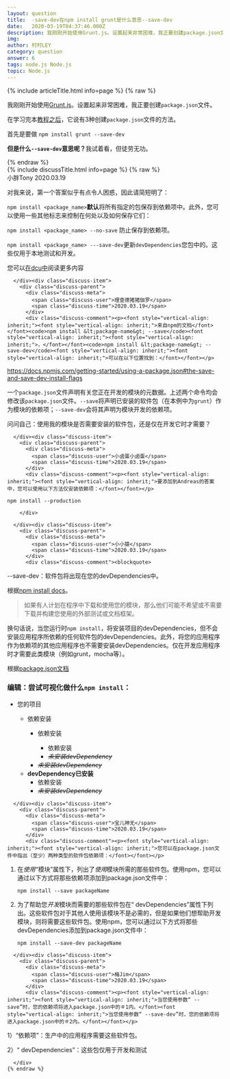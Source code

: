 ```yaml
---
layout: question
title:  -save-dev在npm install grunt是什么意思--save-dev
date:   2020-03-19T04:37:46.000Z
description: 我刚刚开始使用Grunt.js。设置起来非常困难，我正要创建package.json文件。在学习完本教程之后，它说有3种创建package.json文...
img: 
author: 村村LEY
category: question
answer: 6
tags: node.js Node.js
topic: Node.js
---
```

<div class="article-root">
  <div class="article">
    {% include articleTitle.html info=page %}
    {% raw %}
    <div class="article-content"><p><font style="vertical-align: inherit;"><font style="vertical-align: inherit;">我刚刚开始使用</font></font><a href="http://gruntjs.com/"><font style="vertical-align: inherit;"><font style="vertical-align: inherit;">Grunt.js</font></font></a><font style="vertical-align: inherit;"><font style="vertical-align: inherit;">。</font><font style="vertical-align: inherit;">设置起来非常困难，我正要创建</font></font><code>package.json</code><font style="vertical-align: inherit;"><font style="vertical-align: inherit;">文件。</font></font></p>

<p><font style="vertical-align: inherit;"><font style="vertical-align: inherit;">在学习完本</font></font><a href="http://www.codingcolor.com/javascript/setting-up-a-boilerplate-gruntfile-js/"><font style="vertical-align: inherit;"><font style="vertical-align: inherit;">教程之后</font></font></a><font style="vertical-align: inherit;"><font style="vertical-align: inherit;">，它说有3种创建</font></font><code>package.json</code><font style="vertical-align: inherit;"><font style="vertical-align: inherit;">文件的方法。</font></font></p>

<p><font style="vertical-align: inherit;"><font style="vertical-align: inherit;">首先是要做 </font></font><code>npm install grunt --save-dev</code></p>

<p><strong><font style="vertical-align: inherit;"><font style="vertical-align: inherit;">但是什么</font></font><code>--save-dev</code><font style="vertical-align: inherit;"><font style="vertical-align: inherit;">意思呢？</font></font></strong><font style="vertical-align: inherit;"><font style="vertical-align: inherit;">我试着看，但徒劳无功。</font></font></p></div>
    {% endraw %}
  </div>

  <div class="discuss-wrapper">
    {% include discussTitle.html info=page %}
    {% raw %}
    <div class="discuss-item">
        <div class="discuss-parent">
          <div class="discuss-meta">
            <span class="discuss-user">小胖Tony</span>
            <span class="discuss-time">2020.03.19</span>
          </div>
          <div class="discuss-comment"><p><font style="vertical-align: inherit;"><font style="vertical-align: inherit;">对我来说，第一个答案似乎有点令人困惑，因此请简短明了：</font></font></p>

<p><code>npm install &lt;package_name&gt;</code><font style="vertical-align: inherit;"></font><strong><font style="vertical-align: inherit;"><font style="vertical-align: inherit;">默认</font></font></strong><font style="vertical-align: inherit;"><font style="vertical-align: inherit;">将所有指定的包保存到依赖项中</font><font style="vertical-align: inherit;">。</font><font style="vertical-align: inherit;">此外，您可以使用一些其他标志来控制在何处以及如何保存它们：</font></font></p>

<p><code>npm install &lt;package_name&gt; --no-save</code><font style="vertical-align: inherit;"><font style="vertical-align: inherit;"> 防止保存到依赖项。</font></font></p>

<p><code>npm install &lt;package_name&gt; ---save-dev</code><font style="vertical-align: inherit;"><font style="vertical-align: inherit;">更新</font></font><code>devDependencies</code><font style="vertical-align: inherit;"><font style="vertical-align: inherit;">您包中的。</font><font style="vertical-align: inherit;">这些仅用于本地测试和开发。</font></font></p>

<p><font style="vertical-align: inherit;"><font style="vertical-align: inherit;">您可以</font><a href="https://docs.npmjs.com/cli/install" rel="nofollow noreferrer"><font style="vertical-align: inherit;">在dcu中</font></a><font style="vertical-align: inherit;">阅读更多内容</font></font><a href="https://docs.npmjs.com/cli/install" rel="nofollow noreferrer"><font style="vertical-align: inherit;"></font></a></p></div>
        </div>
        
      </div><div class="discuss-item">
        <div class="discuss-parent">
          <div class="discuss-meta">
            <span class="discuss-user">理查德猪猪伽罗</span>
            <span class="discuss-time">2020.03.19</span>
          </div>
          <div class="discuss-comment"><p><font style="vertical-align: inherit;"><font style="vertical-align: inherit;">来自npm的文档</font></font><code>npm install &lt;package-name&gt; --save</code><font style="vertical-align: inherit;"><font style="vertical-align: inherit;">，</font></font><code>npm install &lt;package-name&gt; --save-dev</code><font style="vertical-align: inherit;"><font style="vertical-align: inherit;">可以在以下位置找到：</font></font></p>

<p><a href="https://docs.npmjs.com/getting-started/using-a-package.json#the-save-and-save-dev-install-flags" rel="noreferrer"><font style="vertical-align: inherit;"><font style="vertical-align: inherit;">https://docs.npmjs.com/getting-started/using-a-package.json#the-save-and-save-dev-install-flags</font></font></a></p>

<p><font style="vertical-align: inherit;"><font style="vertical-align: inherit;">一个</font></font><code>package.json</code><font style="vertical-align: inherit;"><font style="vertical-align: inherit;">文件声明有关您正在开发的模块的元数据。</font><font style="vertical-align: inherit;">上述两个命令均会修改该</font></font><code>package.json</code><font style="vertical-align: inherit;"><font style="vertical-align: inherit;">文件。</font></font><code>--save</code><font style="vertical-align: inherit;"><font style="vertical-align: inherit;">将声明已安装的软件包（在本例中为</font></font><code>grunt</code><font style="vertical-align: inherit;"><font style="vertical-align: inherit;">）作为模块的依赖项；</font></font><code>--save-dev</code><font style="vertical-align: inherit;"><font style="vertical-align: inherit;">会将其声明为模块开发的依赖项。</font></font></p>

<p><font style="vertical-align: inherit;"><font style="vertical-align: inherit;">问问自己：使用我的模块是否需要安装的软件包，还是仅在开发它时才需要？</font></font></p></div>
        </div>
        
      </div><div class="discuss-item">
        <div class="discuss-parent">
          <div class="discuss-meta">
            <span class="discuss-user">小卤蛋小卤蛋</span>
            <span class="discuss-time">2020.03.19</span>
          </div>
          <div class="discuss-comment"><p><font style="vertical-align: inherit;"><font style="vertical-align: inherit;">要添加到Andreas的答案中，您可以使用以下方法仅安装依赖项：</font></font></p>

<pre><code>npm install --production
</code></pre></div>
        </div>
        
      </div><div class="discuss-item">
        <div class="discuss-parent">
          <div class="discuss-meta">
            <span class="discuss-user">小小猿</span>
            <span class="discuss-time">2020.03.19</span>
          </div>
          <div class="discuss-comment"><blockquote>
  <p><font style="vertical-align: inherit;"><font style="vertical-align: inherit;">--save-dev：软件包将出现在您的devDependencies中。</font></font></p>
</blockquote>

<p><font style="vertical-align: inherit;"><font style="vertical-align: inherit;">根据</font></font><a href="https://docs.npmjs.com/cli/install" rel="noreferrer"><font style="vertical-align: inherit;"><font style="vertical-align: inherit;">npm install docs</font></font></a><font style="vertical-align: inherit;"><font style="vertical-align: inherit;">。</font></font></p>

<blockquote>
  <p><font style="vertical-align: inherit;"><font style="vertical-align: inherit;">如果有人计划在程序中下载和使用您的模块，那么他们可能不希望或不需要下载并构建您使用的外部测试或文档框架。</font></font></p>
</blockquote>

<p><font style="vertical-align: inherit;"><font style="vertical-align: inherit;">换句话说，当您运行时</font></font><code>npm install</code><font style="vertical-align: inherit;"><font style="vertical-align: inherit;">，将安装项目的devDependencies，但不会安装应用程序所依赖的任何软件包的devDependencies。</font><font style="vertical-align: inherit;">此外，将您的应用程序作为依赖项的其他应用程序也不需要安装devDependencies。</font><font style="vertical-align: inherit;">仅在开发应用程序时才需要此类模块（例如grunt，mocha等）。</font></font></p>

<p><font style="vertical-align: inherit;"><font style="vertical-align: inherit;">根据</font></font><a href="https://docs.npmjs.com/files/package.json#devdependencies" rel="noreferrer"><font style="vertical-align: inherit;"><font style="vertical-align: inherit;">package.json文档</font></font></a></p>

<h3><font style="vertical-align: inherit;"><font style="vertical-align: inherit;">编辑：尝试可视化做什么</font></font><code>npm install</code><font style="vertical-align: inherit;"><font style="vertical-align: inherit;">：</font></font></h3>

<ul>
<li><font style="vertical-align: inherit;"><font style="vertical-align: inherit;">您的项目

</font></font><ul>
<li><font style="vertical-align: inherit;"><font style="vertical-align: inherit;">依赖安装

</font></font><ul>
<li><font style="vertical-align: inherit;"><font style="vertical-align: inherit;">依赖安装

</font></font><ul>
<li><font style="vertical-align: inherit;"><font style="vertical-align: inherit;">依赖安装</font></font></li>
<li><em><s><font style="vertical-align: inherit;"><font style="vertical-align: inherit;">未安装devDependency</font></font></s></em></li>
</ul></li>
<li><em><s><font style="vertical-align: inherit;"><font style="vertical-align: inherit;">未安装devDependency</font></font></s></em></li>
</ul></li>
<li><strong><font style="vertical-align: inherit;"><font style="vertical-align: inherit;">devDependency已安装</font></font></strong>

<ul>
<li><font style="vertical-align: inherit;"><font style="vertical-align: inherit;">依赖安装</font></font></li>
<li><em><s><font style="vertical-align: inherit;"><font style="vertical-align: inherit;">未安装devDependency</font></font></s></em></li>
</ul></li>
</ul></li>
</ul></div>
        </div>
        
      </div><div class="discuss-item">
        <div class="discuss-parent">
          <div class="discuss-meta">
            <span class="discuss-user">宝儿神无</span>
            <span class="discuss-time">2020.03.19</span>
          </div>
          <div class="discuss-comment"><p><font style="vertical-align: inherit;"><font style="vertical-align: inherit;">您可以在package.json文件中指出（至少）两种类型的软件包依赖项：</font></font></p>

<ol>
<li><p><font style="vertical-align: inherit;"><font style="vertical-align: inherit;">在</font></font><em><font style="vertical-align: inherit;"><font style="vertical-align: inherit;">使用“</font></font></em><font style="vertical-align: inherit;"><font style="vertical-align: inherit;">模块”属性下，列出</font><font style="vertical-align: inherit;">了</font><em><font style="vertical-align: inherit;">使用</font></em><font style="vertical-align: inherit;">模块</font><font style="vertical-align: inherit;">所需的那些软件包</font><font style="vertical-align: inherit;">。</font><font style="vertical-align: inherit;">使用npm，您可以通过以下方式将那些依赖项添加到package.json文件中：</font></font></p>

<pre><code>npm install --save packageName
</code></pre></li>
<li><p><font style="vertical-align: inherit;"><font style="vertical-align: inherit;">为了帮助</font><font style="vertical-align: inherit;">您</font></font><em><font style="vertical-align: inherit;"><font style="vertical-align: inherit;">开发</font></font></em><font style="vertical-align: inherit;"><font style="vertical-align: inherit;">模块而</font><font style="vertical-align: inherit;">需要的那些软件包在</font><font style="vertical-align: inherit;">“ devDependencies”属性下列出。</font><font style="vertical-align: inherit;">这些软件包对于其他人使用该模块不是必需的，但是如果他们想帮助开发模块，则将需要这些软件包。</font><font style="vertical-align: inherit;">使用npm，您可以通过以下方式将那些devDependencies添加到package.json文件中：</font></font></p>

<pre><code>npm install --save-dev packageName
</code></pre></li>
</ol></div>
        </div>
        
      </div><div class="discuss-item">
        <div class="discuss-parent">
          <div class="discuss-meta">
            <span class="discuss-user">梅Jim</span>
            <span class="discuss-time">2020.03.19</span>
          </div>
          <div class="discuss-comment"><p><font style="vertical-align: inherit;"><font style="vertical-align: inherit;">当您使用参数“ --save”时，您的依赖项将进入package.json中的＃1内。</font><font style="vertical-align: inherit;">当您使用参数“ --save-dev”时，您的依赖项将进入package.json中的＃2内。</font></font></p>

<p><font style="vertical-align: inherit;"><font style="vertical-align: inherit;">1）“依赖项”：生产中的应用程序需要这些软件包。</font></font></p>

<p><font style="vertical-align: inherit;"><font style="vertical-align: inherit;">2）“ devDependencies”：这些包仅用于开发和测试</font></font></p></div>
        </div>
        
      </div>
    {% endraw %}
  </div>
<div>
